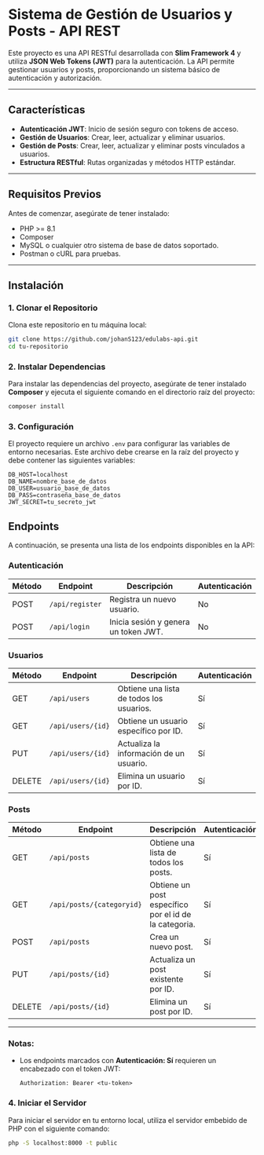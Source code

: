 # Sistema de Gestión de Usuarios y Posts - API REST  

Este proyecto es una API RESTful desarrollada con **Slim Framework 4** y utiliza **JSON Web Tokens (JWT)** para la autenticación. La API permite gestionar usuarios y posts, proporcionando un sistema básico de autenticación y autorización.  

---

## Características  
- **Autenticación JWT**: Inicio de sesión seguro con tokens de acceso.  
- **Gestión de Usuarios**: Crear, leer, actualizar y eliminar usuarios.  
- **Gestión de Posts**: Crear, leer, actualizar y eliminar posts vinculados a usuarios.  
- **Estructura RESTful**: Rutas organizadas y métodos HTTP estándar.  

---

## Requisitos Previos  
Antes de comenzar, asegúrate de tener instalado:  
- PHP >= 8.1  
- Composer  
- MySQL o cualquier otro sistema de base de datos soportado.  
- Postman o cURL para pruebas.  

---

## Instalación  

### 1. Clonar el Repositorio  
Clona este repositorio en tu máquina local:  
```bash  
git clone https://github.com/johanS123/edulabs-api.git  
cd tu-repositorio
```

### 2. Instalar Dependencias
Para instalar las dependencias del proyecto, asegúrate de tener instalado **Composer** y ejecuta el siguiente comando en el directorio raíz del proyecto:  
```bash  
composer install
```

### 3. Configuración  

El proyecto requiere un archivo `.env` para configurar las variables de entorno necesarias. Este archivo debe crearse en la raíz del proyecto y debe contener las siguientes variables:  

```env  
DB_HOST=localhost  
DB_NAME=nombre_base_de_datos  
DB_USER=usuario_base_de_datos  
DB_PASS=contraseña_base_de_datos  
JWT_SECRET=tu_secreto_jwt  
```

## Endpoints  

A continuación, se presenta una lista de los endpoints disponibles en la API:  

### Autenticación  
| Método | Endpoint         | Descripción                         | Autenticación |  
|--------|------------------|-------------------------------------|---------------|  
| POST   | `/api/register`  | Registra un nuevo usuario.          | No            |  
| POST   | `/api/login`     | Inicia sesión y genera un token JWT.| No            |  

### Usuarios  
| Método | Endpoint         | Descripción                         | Autenticación |  
|--------|------------------|-------------------------------------|---------------|  
| GET    | `/api/users`     | Obtiene una lista de todos los usuarios. | Sí       |  
| GET    | `/api/users/{id}`| Obtiene un usuario específico por ID.| Sí       |  
| PUT    | `/api/users/{id}`| Actualiza la información de un usuario. | Sí    |  
| DELETE | `/api/users/{id}`| Elimina un usuario por ID.           | Sí            |  

### Posts  
| Método | Endpoint         | Descripción                         | Autenticación |  
|--------|------------------|-------------------------------------|---------------|  
| GET    | `/api/posts`     | Obtiene una lista de todos los posts.| Sí           |  
| GET    | `/api/posts/{categoryid}`| Obtiene un post específico por el id de la categoria.   | Sí           |  
| POST   | `/api/posts`     | Crea un nuevo post.                 | Sí            |  
| PUT    | `/api/posts/{id}`| Actualiza un post existente por ID. | Sí            |  
| DELETE | `/api/posts/{id}`| Elimina un post por ID.             | Sí            |  

---

### Notas:  
- Los endpoints marcados con **Autenticación: Sí** requieren un encabezado con el token JWT:  
  ```http  
  Authorization: Bearer <tu-token>  

### 4. Iniciar el Servidor  

Para iniciar el servidor en tu entorno local, utiliza el servidor embebido de PHP con el siguiente comando:  
```bash  
php -S localhost:8000 -t public  
